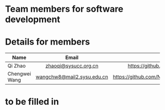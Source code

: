 # Team members for software development 


# Details for members    

|   Name     	|         Email         	|           Site             	| institute 	|
|---------------|:------------------------:	|-----------------------------:	|---------------|
| Qi Zhao   	| zhaoqi@sysucc.org.cn  	| https://github.com/likelet 	| SYSUCC    	|
|Chengwei Wang  | wangchw8@mail2.sysu.edu.cn|https://github.com/Ninomoriaty | SYSU      	|

# to be filled in 
